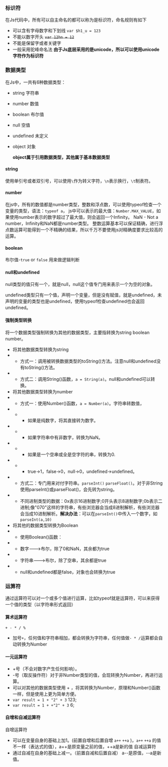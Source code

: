 ### 标识符
在Js代码中，所有可以自主命名的都可以称为是标识符，命名规则有如下
- 可以含有字母数字和下划线 `var $h1_u = 123`
- 不能以数字开头 ~~`var 12hn = 12`~~
- 不能是保留字或者关键字
- 一般采用驼峰命名法
**由于Js底层采用的是unicode，所以可以使用unicode字符作为标识符**

### 数据类型
在Js中，一共有6种数据类型：
- string 字符串
- number 数值
- boolean 布尔值
- null 空值
- undefined 未定义
- object 对象

  **object属于引用数据类型，其他属于基本数据类型**

#### string
使用单引号或者双引号，可以使用`\`作为转义字符，`\n`表示换行，`\t`制表符。
#### number
在js中，所有的数值都是number类型，整数和浮点数，可以使用typeof检查一个变量的类型，语法：`typeof a`，
js中可以表示的最大值：`Number.MAX_VALUE`，如果使用number表示的数字超过了最大值，则会返回一个Infinity。
NaN - Not a number，Infinity和NaN都是number类型。
整数运算基本可以保证精确，进行浮点数运算可能得到一个不精确的结果，所以千万不要使用js对精确度要求比较高的运算。
#### boolean
布尔值-`true` or `false` 用来做逻辑判断
#### null和undefined
null类型的值只有一个，就是null，null这个值专门用来表示一个为空的对象。

undefined类型只有一个值，声明一个变量，但是没有赋值，就是undefined，未声明的变量的类型也是undefined，使用typeof检查undefined也会返回undefined。

#### 强制类型转换
将一个数据类型强制转换为其他的数据类型，主要指转换为string boolean number。
- 将其他数据类型转换为string
- - 方式一：调用被转换数据类型的toString()方法。注意null和undefined没有toString()方法。
- - 方式二：调用String()函数，`a = String(a)`。null和undefined可以转换。
- 将其他数据类型转换为number
- - 方式一：使用Number()函数，`a = Number(a)`。字符串转数值，
- - - 如果是纯数字，将其直接转为数字。
- - - 如果字符串中有非数字，转换为NaN。
- - - 如果是一个空串或全是空字符的串，转换为0.
- - - true->1，false->0，null->0，undefined->undefined。
- - 方式二：专门用来对付字符串。`parseInt()` `parseFloat()`。对于非String使用parseInt()或parseFloat()，会先转为string。
- - 不同进制类型的数据：0x表示16进制数字;0开头表示8进制数字;0b表示二进制;像"070"这样的字符串，有些浏览器会当成8进制解析，有些浏览器会当成10进制解析。**解决办法**：可以在`parseInt()`中传入一个数字，如`parseInt(a,10)`
- 将其他的数据类型转换为Boolean
- - 使用Boolean()函数：
- - 数字--->布尔，除了0和NaN，其余都为true
- - 字符串--->布尔，除了空串，其余都是true
- - null和undefined都是false，对象也会转换为true

### 运算符
通过运算符可以对一个或多个值进行运算，比如typeof就是运算符，可以来获得一个值的类型（以字符串形式返回）
#### 算术运算符
`+ - * / %`
- 加号`+`，任何值和字符串相加，都会转换为字符串，任何值做`- * /`运算都会自动转换为Number

#### 一元运算符
- +号（不会对数字产生任何影响）。
- -号（取反操作符）对于非Number类型的值，会现转换为Number，再进行运算。
- 可以对其他的数据类型使用 + ，将其转换为Number，原理和Number()函数一样，但是使用上更为简单方便。
- `var result = 1 + "2" + 3` 123;
- `var result = 1 + +"2" + 3` 6;

#### 自增和自减运算符
自增运算符
- 可以在变量自身的基础上加1。(前置自增和后置自增 `a++` `++a` )，`a++` `++a` 的值不一样（表达式的值），a++是原变量之前的值，++a是新的值
自减运算符
- 通过自减在自身的基础上减一。（前置自减和后置自减） a--是原值，--a是新值。